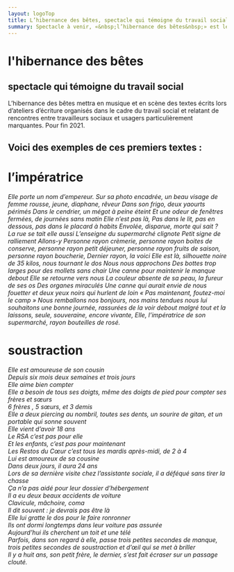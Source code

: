 ```yaml
---
layout: logoTop
title: L’hibernance des bêtes, spectacle qui témoigne du travail social
summary: Spectacle à venir, «&nbsp;l’hibernance des bêtes&nbsp;» est le résultat d’ateliers d’écriture menés auprès de travailleurs sociaux qui témoignent de rencontres marquantes avec certains de leurs usagers et qui leur ont fait vivre quelque chose de puissant, de troublant, et de difficilement communicable.
---
```


<h1>l'hibernance des bêtes</h1> 
<h2>spectacle qui témoigne du travail social</h2>

<!-- <div class="all-across">
  <img src="https://res.cloudinary.com/dnxcesebo/image/upload/r_10,q_auto,f_auto,w_600/v1527697622/chien_de_neige_pd86r5.jpg"/>
</div> -->
<p class="intro-text">L’hibernance des bêtes mettra en musique et en scène des textes écrits lors d’ateliers d’écriture organisés dans le cadre du travail social et relatant de rencontres entre travailleurs sociaux et usagers particulièrement marquantes. Pour fin 2021.</p>

<h2>Voici des exemples de ces premiers textes :</h2>

<h1>l’impératrice</h1>

<div class="quote"><em>Elle porte un nom d’empereur.  
Sur sa photo encadrée, un beau visage de femme rousse, jeune, diaphane, rêveur  
Dans son frigo, deux yaourts périmés  
Dans le cendrier, un mégot à peine éteint  
Et une odeur de fenêtres fermées, de journées sans matin  
Elle n’est pas là,   
Pas dans le  lit, pas en dessous, pas dans le placard à habits  
Envolée, disparue, morte qui sait ?   
La rue se tait elle aussi  
L’enseigne du supermarché clignote  
Petit signe de ralliement  
Allons-y  
Personne rayon crèmerie, personne rayon boites de conserve, personne rayon petit déjeuner, personne rayon fruits de saison, personne rayon boucherie,  
Dernier rayon, la voici  
Elle est là, silhouette noire de 35 kilos, nous tournant le dos  
Nous nous approchons  
Des bottes trop larges pour des mollets sans chair  
Une canne pour maintenir le manque debout  
Elle se retourne vers nous  
La couleur absente de sa peau, la fureur de ses os   
Des organes miraculés  
Une canne qui aurait envie de nous fouetter  
et deux yeux noirs qui hurlent de loin  
«&nbsp;Pas maintenant, foutez-moi le camp&nbsp;»  
Nous remballons nos bonjours, nos mains tendues
nous lui souhaitons une bonne journée, rassurées de la voir debout malgré tout  
et la laissons, seule, souveraine, encore vivante,  
Elle, l’impératrice de son supermarché, rayon bouteilles de rosé.</em></div>

<h1>soustraction</h1>

<div class="quote"><em>Elle est amoureuse de son cousin  
<br> Depuis six mois deux semaines et trois jours  
<br> Elle aime bien compter  
<br> Elle a besoin de tous ses doigts, même des doigts de pied pour compter ses frères et sœurs  
<br> 6 frères , 5 sœurs, et 3 demis  
<br> Elle a deux piercing au nombril, toutes ses dents, un sourire de gitan, et un portable qui sonne souvent  
<br> Elle vient d’avoir 18 ans  
<br> Le RSA c’est pas pour elle  
<br> Et les enfants, c’est pas pour maintenant  
<br> Les Restos du Cœur c’est tous les mardis après-midi, de 2 à 4  
<br> Lui est amoureux de sa cousine  
<br> Dans deux jours, il aura 24 ans  
<br> Lors de sa dernière visite chez l’assistante sociale, il a déféqué sans tirer la chasse  
<br> Ça n’a pas aidé pour leur dossier d’hébergement  
<br> Il a eu deux beaux accidents de voiture  
<br> Clavicule, mâchoire, coma  
<br> Il dit souvent : je devrais pas être là  
<br> Elle lui gratte le dos pour le faire ronronner  
<br> Ils ont dormi longtemps dans leur voiture pas assurée  
<br> Aujourd’hui ils cherchent un toit et une télé  
<br> Parfois, dans son regard à elle, passe trois petites secondes de manque, trois petites secondes de soustraction et d’œil qui se met à briller  
<br> Il y a huit ans, son petit frère, le dernier, s’est fait écraser sur un passage clouté.</em></div>
